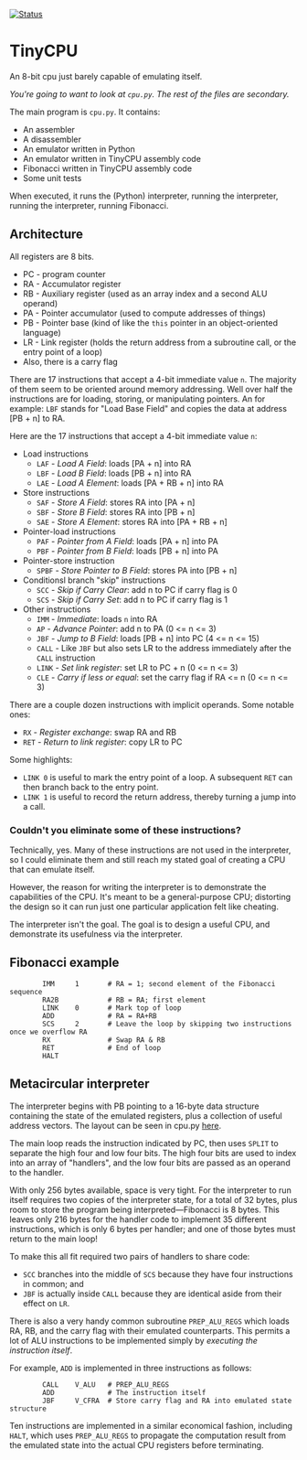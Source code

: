 [![Status](https://circleci.com/gh/prdoyle/tiny-cpu/tree/master.svg?style=svg)](https://app.circleci.com/pipelines/github/prdoyle/tiny-cpu)
# TinyCPU
An 8-bit cpu just barely capable of emulating itself.

_You're going to want to look at `cpu.py`. The rest of the files are secondary._

The main program is `cpu.py`. It contains:
- An assembler
- A disassembler
- An emulator written in Python
- An emulator written in TinyCPU assembly code
- Fibonacci written in TinyCPU assembly code
- Some unit tests

When executed, it runs the (Python) interpreter, running the interpreter, running the interpreter, running Fibonacci.

## Architecture

All registers are 8 bits.
- PC - program counter
- RA - Accumulator register
- RB - Auxiliary register (used as an array index and a second ALU operand)
- PA - Pointer accumulator (used to compute addresses of things)
- PB - Pointer base (kind of like the `this` pointer in an object-oriented language)
- LR - Link register (holds the return address from a subroutine call, or the entry point of a loop)
- Also, there is a carry flag

There are 17 instructions that accept a 4-bit immediate value `n`.
The majority of them seem to be oriented around memory addressing.
Well over half the instructions are for loading, storing, or manipulating pointers.
An for example: `LBF` stands for "Load Base Field" and copies the data at address [PB + n] to RA.

Here are the 17 instructions that accept a 4-bit immediate value `n`:
- Load instructions
  - `LAF` - _Load A Field_: loads [PA + n] into RA
  - `LBF` - _Load B Field_: loads [PB + n] into RA
  - `LAE` - _Load A Element_: loads [PA + RB + n] into RA
- Store instructions
  - `SAF` - _Store A Field_: stores RA into [PA + n]
  - `SBF` - _Store B Field_: stores RA into [PB + n]
  - `SAE` - _Store A Element_: stores RA into [PA + RB + n]
- Pointer-load instructions
  - `PAF` - _Pointer from A Field_: loads [PA + n] into PA
  - `PBF` - _Pointer from B Field_: loads [PB + n] into PA
- Pointer-store instruction
  - `SPBF` - _Store Pointer to B Field_: stores PA into [PB + n]
- Conditionsl branch "skip" instructions
  - `SCC` - _Skip if Carry Clear_: add n to PC if carry flag is 0
  - `SCS` - _Skip if Carry Set_: add n to PC if carry flag is 1
- Other instructions
  - `IMM` - _Immediate_: loads `n` into RA
  - `AP` - _Advance Pointer_: add n to PA (0 <= n <= 3)
  - `JBF` - _Jump to B Field_: loads [PB + n] into PC (4 <= n <= 15)
  - `CALL` - Like `JBF` but also sets LR to the address immediately after the `CALL` instruction
  - `LINK` - _Set link register_: set LR to PC + n (0 <= n <= 3)
  - `CLE` - _Carry if less or equal_: set the carry flag if RA <= n (0 <= n <= 3)

There are a couple dozen instructions with implicit operands. Some notable ones:
- `RX` - _Register exchange_: swap RA and RB
- `RET` - _Return to link register_: copy LR to PC

Some highlights:
- `LINK 0` is useful to mark the entry point of a loop. A subsequent `RET` can then branch back to the entry point.
- `LINK 1` is useful to record the return address, thereby turning a jump into a call.

### Couldn't you eliminate some of these instructions?

Technically, yes. Many of these instructions are not used in the interpreter, so I could eliminate them and still reach my stated goal of creating a CPU that can emulate itself.

However, the reason for writing the interpreter is to demonstrate the capabilities of the CPU. It's meant to be a general-purpose CPU; distorting the design so it can run just one particular application felt like cheating.

The interpreter isn't the goal. The goal is to design a useful CPU, and demonstrate its usefulness via the interpreter.

## Fibonacci example

```
        IMM     1       # RA = 1; second element of the Fibonacci sequence
        RA2B            # RB = RA; first element
        LINK    0       # Mark top of loop
        ADD             # RA = RA+RB
        SCS     2       # Leave the loop by skipping two instructions once we overflow RA
        RX              # Swap RA & RB
        RET             # End of loop
        HALT
```

## Metacircular interpreter

The interpreter begins with PB pointing to a 16-byte data structure containing the state of the emulated registers, plus a collection of useful address vectors.
The layout can be seen in cpu.py [here](https://github.com/prdoyle/tiny-cpu/blob/master/cpu.py#L426).

The main loop reads the instruction indicated by PC, then uses `SPLIT` to separate the high four and low four bits. The high four bits are used to index into an array of "handlers", and the low four bits are passed as an operand to the handler.

With only 256 bytes available, space is very tight. For the interpreter to run itself requires two copies of the interpreter state, for a total of 32 bytes, plus room to store the program being interpreted&mdash;Fibonacci is 8 bytes. This leaves only 216 bytes for the handler code to implement 35 different instructions, which is only 6 bytes per handler; and one of those bytes must return to the main loop!

To make this all fit required two pairs of handlers to share code:
- `SCC` branches into the middle of `SCS` because they have four instructions in common; and
- `JBF` is actually inside `CALL` because they are identical aside from their effect on `LR`.

There is also a very handy common subroutine `PREP_ALU_REGS` which loads RA, RB, and the carry flag with their emulated counterparts.
This permits a lot of ALU instructions to be implemented simply by _executing the instruction itself_.

For example, `ADD` is implemented in three instructions as follows:

```
        CALL    V_ALU   # PREP_ALU_REGS
        ADD             # The instruction itself
        JBF     V_CFRA  # Store carry flag and RA into emulated state structure
```

Ten instructions are implemented in a similar economical fashion, including `HALT`, which uses `PREP_ALU_REGS` to propagate the computation result from the emulated state into the actual CPU registers before terminating.
